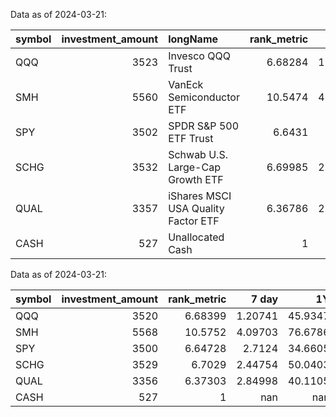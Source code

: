 

 Data as of 2024-03-21:

| symbol   |   investment_amount | longName                            |   rank_metric |    15 day |       1Y | main_category   | category   |   Max60 |    Min60 |
|:---------|--------------------:|:------------------------------------|--------------:|----------:|---------:|:----------------|:-----------|--------:|---------:|
| QQQ      |                3523 | Invesco QQQ Trust                   |       6.68284 |   1.20741 |  45.9347 | EXPERIMENTAL    | AGRSV      | 445.022 | 395.757  |
| SMH      |                5560 | VanEck Semiconductor ETF            |      10.5474  |   4.09703 |  76.6786 | EXPERIMENTAL    | SECTR      | 234.17  | 164.99   |
| SPY      |                3502 | SPDR S&P 500 ETF Trust              |       6.6431  |   2.7124  |  34.6605 | REGULAR         | STBL       | 520.48  | 465.833  |
| SCHG     |                3532 | Schwab U.S. Large-Cap Growth ETF    |       6.69985 |   2.44754 |  50.0403 | REGULAR         | GROW       |  93.16  |  80.5152 |
| QUAL     |                3357 | iShares MSCI USA Quality Factor ETF |       6.36786 |   2.84998 |  40.1105 | REGULAR         | QUAL       | 164.94  | 144.62   |
| CASH     |                 527 | Unallocated Cash                    |       1       | nan       | nan      | REGULAR         | CASH       | nan     | nan      |

 Data as of 2024-03-21:

| symbol   |   investment_amount |   rank_metric |     7 day |       1Y | main_category   | category   |
|:---------|--------------------:|--------------:|----------:|---------:|:----------------|:-----------|
| QQQ      |                3520 |       6.68399 |   1.20741 |  45.9347 | EXPERIMENTAL    | AGRSV      |
| SMH      |                5568 |      10.5752  |   4.09703 |  76.6786 | EXPERIMENTAL    | SECTR      |
| SPY      |                3500 |       6.64728 |   2.7124  |  34.6605 | REGULAR         | STBL       |
| SCHG     |                3529 |       6.7029  |   2.44754 |  50.0403 | REGULAR         | GROW       |
| QUAL     |                3356 |       6.37303 |   2.84998 |  40.1105 | REGULAR         | QUAL       |
| CASH     |                 527 |       1       | nan       | nan      | REGULAR         | CASH       |